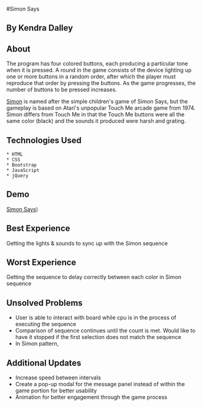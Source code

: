 #Simon Says
## By Kendra Dalley

## About

The program has four colored buttons, each producing a particular tone when it is pressed. A round in the game consists of the device lighting up one or more buttons in a random order, after which the player must reproduce that order by pressing the buttons. As the game progresses, the number of buttons to be pressed increases.

[Simon](https://en.wikipedia.org/wiki/Simon_(game)) is named after the simple children's game of Simon Says, but the gameplay is based on Atari's unpopular Touch Me arcade game from 1974. Simon differs from Touch Me in that the Touch Me buttons were all the same color (black) and the sounds it produced were harsh and grating.

## Technologies Used

    * HTML
    * CSS
    * Bootstrap
    * JavaScript
    * jQuery

## Demo
[Simon Says](https://kendradalley.github.io/simon-says/))

## Best Experience
Getting the lights & sounds to sync up with the Simon sequence

## Worst Experience
Getting the sequence to delay correctly between each color in Simon sequence

## Unsolved Problems

* User is able to interact with board while cpu is in the process of executing the sequence
* Comparison of sequence continues until the count is met. Would like to have it stopped if the first selection does not match the sequence
* In Simon pattern, 

## Additional Updates
* Increase speed between intervals
* Create a pop-up modal for the message panel instead of within the game portion for better usability
* Animation for better engagement through the game process
